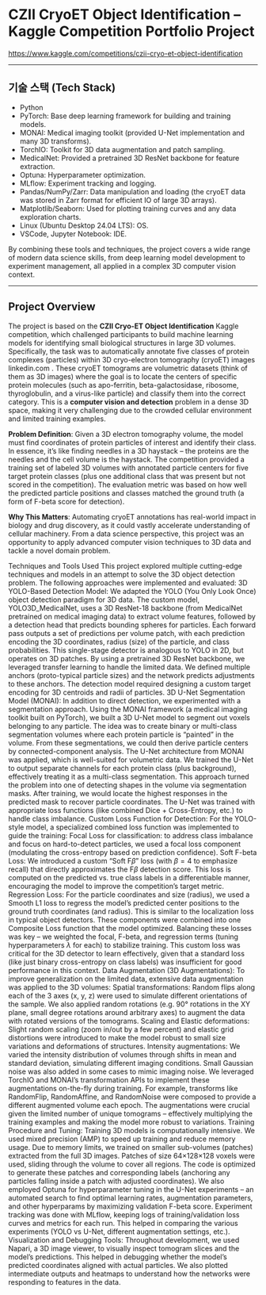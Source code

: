 # CZII CryoET Object Identification – Kaggle Competition Portfolio Project

https://www.kaggle.com/competitions/czii-cryo-et-object-identification

---

## 기술 스택 (Tech Stack)

* Python
* PyTorch: Base deep learning framework for building and training models.
* MONAI: Medical imaging toolkit (provided U-Net implementation and many 3D transforms).
* TorchIO: Toolkit for 3D data augmentation and patch sampling.
* MedicalNet: Provided a pretrained 3D ResNet backbone for feature extraction.
* Optuna: Hyperparameter optimization.
* MLflow: Experiment tracking and logging.
* Pandas/NumPy/Zarr: Data manipulation and loading (the cryoET data was stored in Zarr format for efficient IO of large 3D arrays).
* Matplotlib/Seaborn: Used for plotting training curves and any data exploration charts.
* Linux (Ubuntu Desktop 24.04 LTS): OS.
* VSCode, Jupyter Notebook: IDE.

By combining these tools and techniques, the project covers a wide range of modern data science skills, from deep learning model development to experiment management, all applied in a complex 3D computer vision context.

---

## Project Overview
The project is based on the **CZII Cryo-ET Object Identification** Kaggle competition, which challenged participants to build machine learning models for identifying small biological structures in large 3D volumes. Specifically, the task was to automatically annotate five classes of protein complexes (particles) within 3D cryo-electron tomography (cryoET) images
linkedin.com
. These cryoET tomograms are volumetric datasets (think of them as 3D images) where the goal is to locate the centers of specific protein molecules (such as apo-ferritin, beta-galactosidase, ribosome, thyroglobulin, and a virus-like particle) and classify them into the correct category. This is a **computer vision and detection** problem in a dense 3D space, making it very challenging due to the crowded cellular environment and limited training examples.

**Problem Definition**: Given a 3D electron tomography volume, the model must find coordinates of protein particles of interest and identify their class. In essence, it’s like finding needles in a 3D haystack – the proteins are the needles and the cell volume is the haystack. The competition provided a training set of labeled 3D volumes with annotated particle centers for five target protein classes (plus one additional class that was present but not scored in the competition). The evaluation metric was based on how well the predicted particle positions and classes matched the ground truth (a form of F-beta score for detection).

**Why This Matters**: Automating cryoET annotations has real-world impact in biology and drug discovery, as it could vastly accelerate understanding of cellular machinery. From a data science perspective, this project was an opportunity to apply advanced computer vision techniques to 3D data and tackle a novel domain problem.

Techniques and Tools Used
This project explored multiple cutting-edge techniques and models in an attempt to solve the 3D object detection problem. The following approaches were implemented and evaluated:
3D YOLO-Based Detection Model: We adapted the YOLO (You Only Look Once) object detection paradigm for 3D data. The custom model, YOLO3D_MedicalNet, uses a 3D ResNet-18 backbone (from MedicalNet pretrained on medical imaging data) to extract volume features, followed by a detection head that predicts bounding spheres for particles. Each forward pass outputs a set of predictions per volume patch, with each prediction encoding the 3D coordinates, radius (size) of the particle, and class probabilities. This single-stage detector is analogous to YOLO in 2D, but operates on 3D patches. By using a pretrained 3D ResNet backbone, we leveraged transfer learning to handle the limited data. We defined multiple anchors (proto-typical particle sizes) and the network predicts adjustments to these anchors. The detection model required designing a custom target encoding for 3D centroids and radii of particles.
3D U-Net Segmentation Model (MONAI): In addition to direct detection, we experimented with a segmentation approach. Using the MONAI framework (a medical imaging toolkit built on PyTorch), we built a 3D U-Net model to segment out voxels belonging to any particle. The idea was to create binary or multi-class segmentation volumes where each protein particle is “painted” in the volume. From these segmentations, we could then derive particle centers by connected-component analysis. The U-Net architecture from MONAI was applied, which is well-suited for volumetric data. We trained the U-Net to output separate channels for each protein class (plus background), effectively treating it as a multi-class segmentation. This approach turned the problem into one of detecting shapes in the volume via segmentation masks. After training, we would locate the highest responses in the predicted mask to recover particle coordinates. The U-Net was trained with appropriate loss functions (like combined Dice + Cross-Entropy, etc.) to handle class imbalance.
Custom Loss Function for Detection: For the YOLO-style model, a specialized combined loss function was implemented to guide the training:
Focal Loss for classification: to address class imbalance and focus on hard-to-detect particles, we used a focal loss component (modulating the cross-entropy based on prediction confidence).
Soft F-beta Loss: We introduced a custom “Soft F$\beta$” loss (with $\beta=4$ to emphasize recall) that directly approximates the F$\beta$ detection score. This loss is computed on the predicted vs. true class labels in a differentiable manner, encouraging the model to improve the competition’s target metric.
Regression Loss: For the particle coordinates and size (radius), we used a Smooth L1 loss to regress the model’s predicted center positions to the ground truth coordinates (and radius). This is similar to the localization loss in typical object detectors.
These components were combined into one Composite Loss function that the model optimized. Balancing these losses was key – we weighted the focal, F-beta, and regression terms (tuning hyperparameters $\lambda$ for each) to stabilize training. This custom loss was critical for the 3D detector to learn effectively, given that a standard loss (like just binary cross-entropy on class labels) was insufficient for good performance in this context.
Data Augmentation (3D Augmentations): To improve generalization on the limited data, extensive data augmentation was applied to the 3D volumes:
Spatial transformations: Random flips along each of the 3 axes (x, y, z) were used to simulate different orientations of the sample. We also applied random rotations (e.g. 90° rotations in the XY plane, small degree rotations around arbitrary axes) to augment the data with rotated versions of the tomograms.
Scaling and Elastic deformations: Slight random scaling (zoom in/out by a few percent) and elastic grid distortions were introduced to make the model robust to small size variations and deformations of structures.
Intensity augmentations: We varied the intensity distribution of volumes through shifts in mean and standard deviation, simulating different imaging conditions. Small Gaussian noise was also added in some cases to mimic imaging noise.
We leveraged TorchIO and MONAI’s transformation APIs to implement these augmentations on-the-fly during training. For example, transforms like RandomFlip, RandomAffine, and RandomNoise were composed to provide a different augmented volume each epoch. The augmentations were crucial given the limited number of unique tomograms – effectively multiplying the training examples and making the model more robust to variations.
Training Procedure and Tuning: Training 3D models is computationally intensive. We used mixed precision (AMP) to speed up training and reduce memory usage. Due to memory limits, we trained on smaller sub-volumes (patches) extracted from the full 3D images. Patches of size 64×128×128 voxels were used, sliding through the volume to cover all regions. The code is optimized to generate these patches and corresponding labels (anchoring any particles falling inside a patch with adjusted coordinates). We also employed Optuna for hyperparameter tuning in the U-Net experiments – an automated search to find optimal learning rates, augmentation parameters, and other hyperparams by maximizing validation F-beta score. Experiment tracking was done with MLflow, keeping logs of training/validation loss curves and metrics for each run. This helped in comparing the various experiments (YOLO vs U-Net, different augmentation settings, etc.).
Visualization and Debugging Tools: Throughout development, we used Napari, a 3D image viewer, to visually inspect tomogram slices and the model’s predictions. This helped in debugging whether the model’s predicted coordinates aligned with actual particles. We also plotted intermediate outputs and heatmaps to understand how the networks were responding to features in the data.
